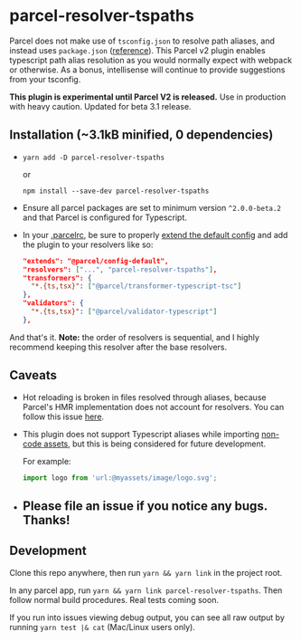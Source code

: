 # parcel-resolver-tspaths

Parcel does not make use of `tsconfig.json` to resolve path aliases, and instead uses `package.json` ([reference](https://v2.parceljs.org/features/module-resolution/#typescript-~-resolution)). This Parcel v2 plugin enables typescript path alias resolution as you would normally expect with webpack or otherwise. As a bonus, intellisense will continue to provide suggestions from your tsconfig.

**This plugin is experimental until Parcel V2 is released.** Use in production with heavy caution. Updated for beta 3.1 release.

## Installation (~3.1kB minified, 0 dependencies)

- `yarn add -D parcel-resolver-tspaths`

  or

  `npm install --save-dev parcel-resolver-tspaths`

- Ensure all parcel packages are set to minimum version `^2.0.0-beta.2` and that Parcel is configured for Typescript.

- In your [.parcelrc](https://v2.parceljs.org/configuration/plugin-configuration/), be sure to properly [extend the default config](https://v2.parceljs.org/configuration/plugin-configuration/#extending-configs) and add the plugin to your resolvers like so:

  ```json
  "extends": "@parcel/config-default",
  "resolvers": ["...", "parcel-resolver-tspaths"],
  "transformers": {
    "*.{ts,tsx}": ["@parcel/transformer-typescript-tsc"]
  },
  "validators": {
    "*.{ts,tsx}": ["@parcel/validator-typescript"]
  },
  ```

And that's it. **Note:** the order of resolvers is sequential, and I highly recommend keeping this resolver after the base resolvers.

## Caveats

- Hot reloading is broken in files resolved through aliases, because Parcel's HMR implementation does not account for resolvers. You can follow this issue [here](https://github.com/parcel-bundler/parcel/issues/6235).

- This plugin does not support Typescript aliases while importing [non-code assets](https://v2.parceljs.org/getting-started/migration/#importing-non-code-assets-from-javascript), but this is being considered for future development.

  For example:

  ```typescript
  import logo from 'url:@myassets/image/logo.svg';
  ```

- ## **Please file an issue if you notice any bugs. Thanks!**

## Development

Clone this repo anywhere, then run `yarn && yarn link` in the project root.

In any parcel app, run `yarn && yarn link parcel-resolver-tspaths`. Then follow normal build procedures. Real tests coming soon.

If you run into issues viewing debug output, you can see all raw output by running `yarn test |& cat` (Mac/Linux users only).
